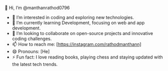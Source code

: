 👋 Hi, I’m @manthanrathod0796  
- 👀 I’m interested in coding and exploring new technologies.  
- 🌱 I’m currently learning Development, focusing on web and app development.  
- 💞️ I’m looking to collaborate on open-source projects and innovative coding challenges.  
- 📫 How to reach me: [https://instagram.com/rathodmanthann]  
- 😄 Pronouns: [He]  
- ⚡ Fun fact: I love reading books, playing chess and staying updated with the latest tech trends.

<!---
manthanrathod0796/manthanrathod0796 is a ✨ special ✨ repository because its `README.md` (this file) appears on your GitHub profile.
You can click the Preview link to take a look at your changes.
--->
